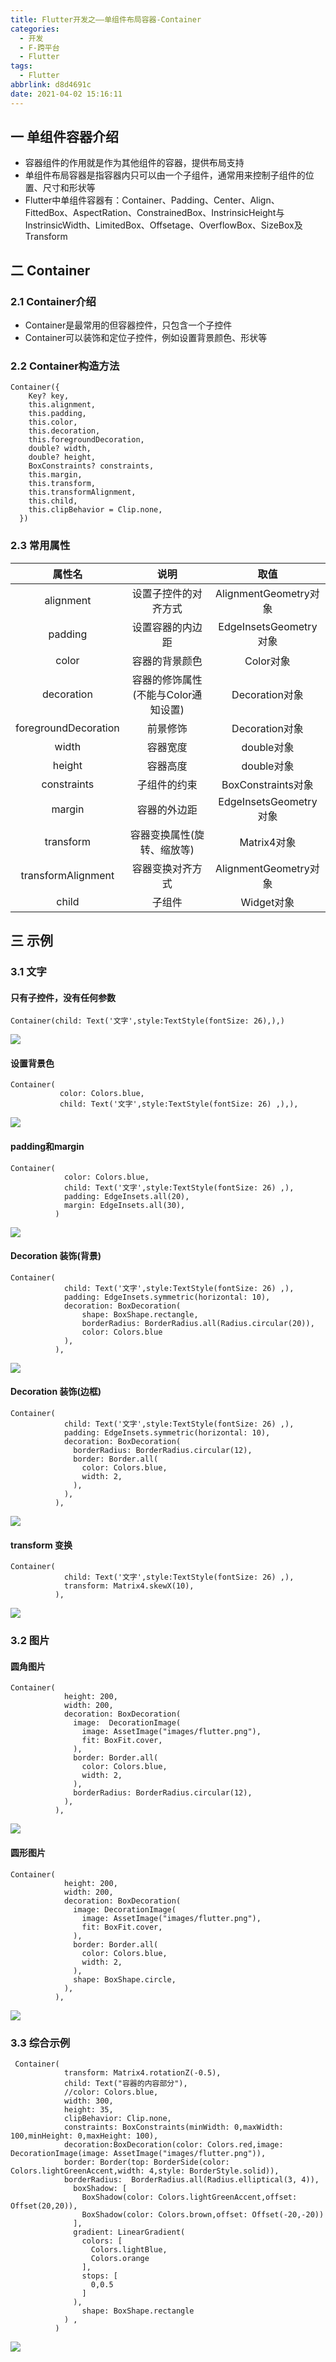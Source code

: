 ```yaml
---
title: Flutter开发之——单组件布局容器-Container
categories:
  - 开发
  - F-跨平台
  - Flutter
tags:
  - Flutter
abbrlink: d8d4691c
date: 2021-04-02 15:16:11
---
```

## 一 单组件容器介绍

* 容器组件的作用就是作为其他组件的容器，提供布局支持
* 单组件布局容器是指容器内只可以由一个子组件，通常用来控制子组件的位置、尺寸和形状等
* Flutter中单组件容器有：Container、Padding、Center、Align、FittedBox、AspectRation、ConstrainedBox、InstrinsicHeight与InstrinsicWidth、LimitedBox、Offsetage、OverflowBox、SizeBox及Transform

<!--more-->

## 二 Container

### 2.1 Container介绍

*  Container是最常用的但容器控件，只包含一个子控件
* Container可以装饰和定位子控件，例如设置背景颜色、形状等

### 2.2 Container构造方法

```
Container({
    Key? key,
    this.alignment,
    this.padding,
    this.color,
    this.decoration,
    this.foregroundDecoration,
    double? width,
    double? height,
    BoxConstraints? constraints,
    this.margin,
    this.transform,
    this.transformAlignment,
    this.child,
    this.clipBehavior = Clip.none,
  }) 
```

### 2.3 常用属性

|        属性名        |                说明                 |          取值          |
| :------------------: | :---------------------------------: | :--------------------: |
|      alignment       |        设置子控件的对齐方式         | AlignmentGeometry对象  |
|       padding        |          设置容器的内边距           | EdgeInsetsGeometry对象 |
|        color         |           容器的背景颜色            |       Color对象        |
|      decoration      | 容器的修饰属性(不能与Color通知设置) |     Decoration对象     |
| foregroundDecoration |              前景修饰               |     Decoration对象     |
|        width         |              容器宽度               |       double对象       |
|        height        |              容器高度               |       double对象       |
|     constraints      |            子组件的约束             |   BoxConstraints对象   |
|        margin        |            容器的外边距             | EdgeInsetsGeometry对象 |
|      transform       |     容器变换属性(旋转、缩放等)      |      Matrix4对象       |
|  transformAlignment  |          容器变换对齐方式           | AlignmentGeometry对象  |
|        child         |               子组件                |       Widget对象       |

## 三 示例

### 3.1 文字

#### 只有子控件，没有任何参数

```
Container(child: Text('文字',style:TextStyle(fontSize: 26),),)
```
![][1]

#### 设置背景色

```
Container(
           color: Colors.blue,
           child: Text('文字',style:TextStyle(fontSize: 26) ,),),
```
![][2]

#### padding和margin

```
Container(
            color: Colors.blue,
            child: Text('文字',style:TextStyle(fontSize: 26) ,),
            padding: EdgeInsets.all(20),
            margin: EdgeInsets.all(30),
          )
```
![][3]

####  Decoration 装饰(背景)

```
Container(
            child: Text('文字',style:TextStyle(fontSize: 26) ,),
            padding: EdgeInsets.symmetric(horizontal: 10),
            decoration: BoxDecoration(
                shape: BoxShape.rectangle,
                borderRadius: BorderRadius.all(Radius.circular(20)),
                color: Colors.blue
            ),
          ),
```
![][4]

#### Decoration 装饰(边框)

```
Container(
            child: Text('文字',style:TextStyle(fontSize: 26) ,),
            padding: EdgeInsets.symmetric(horizontal: 10),
            decoration: BoxDecoration(
              borderRadius: BorderRadius.circular(12),
              border: Border.all(
                color: Colors.blue,
                width: 2,
              ),
            ),
          ),
```
![][5]
#### transform 变换

```
Container(
            child: Text('文字',style:TextStyle(fontSize: 26) ,),
            transform: Matrix4.skewX(10),
          ),
```
![][6]

### 3.2 图片

#### 圆角图片

```
Container(
            height: 200,
            width: 200,
            decoration: BoxDecoration(
              image:  DecorationImage(
                image: AssetImage("images/flutter.png"),
                fit: BoxFit.cover,
              ),
              border: Border.all(
                color: Colors.blue,
                width: 2,
              ),
              borderRadius: BorderRadius.circular(12),
            ),
          ),
```
![][7]

#### 圆形图片

```
Container(
            height: 200,
            width: 200,
            decoration: BoxDecoration(
              image: DecorationImage(
                image: AssetImage("images/flutter.png"),
                fit: BoxFit.cover,
              ),
              border: Border.all(
                color: Colors.blue,
                width: 2,
              ),
              shape: BoxShape.circle,
            ),
          ),
```
![][8]

### 3.3 综合示例

```
 Container(
            transform: Matrix4.rotationZ(-0.5),
            child: Text("容器的内容部分"),
            //color: Colors.blue,
            width: 300,
            height: 35,
            clipBehavior: Clip.none,
            constraints: BoxConstraints(minWidth: 0,maxWidth: 100,minHeight: 0,maxHeight: 100),
            decoration:BoxDecoration(color: Colors.red,image: DecorationImage(image: AssetImage("images/flutter.png")),
            border: Border(top: BorderSide(color: Colors.lightGreenAccent,width: 4,style: BorderStyle.solid)),
            borderRadius:  BorderRadius.all(Radius.elliptical(3, 4)),
              boxShadow: [
                BoxShadow(color: Colors.lightGreenAccent,offset: Offset(20,20)),
                BoxShadow(color: Colors.brown,offset: Offset(-20,-20))
              ],
              gradient: LinearGradient(
                colors: [
                  Colors.lightBlue,
                  Colors.orange
                ],
                stops: [
                  0,0.5
                ]
              ),
                shape: BoxShape.rectangle
            ) ,
          )
```
![][9]


[1]:https://fastly.jsdelivr.net/gh/PGzxc/CDN@master/blog-flutter/flutter-container-text-only.png
[2]:https://fastly.jsdelivr.net/gh/PGzxc/CDN@master/blog-flutter/flutter-container-text-background.png
[3]:https://fastly.jsdelivr.net/gh/PGzxc/CDN@master/blog-flutter/flutter-container-text-padding-margin.png
[4]:https://fastly.jsdelivr.net/gh/PGzxc/CDN@master/blog-flutter/flutter-container-text-decoration.png
[5]:https://fastly.jsdelivr.net/gh/PGzxc/CDN@master/blog-flutter/flutter-container-text-decoration-border.png
[6]:https://fastly.jsdelivr.net/gh/PGzxc/CDN@master/blog-flutter/flutter-container-text-transform.png

[7]:https://fastly.jsdelivr.net/gh/PGzxc/CDN@master/blog-flutter/flutter-container-image-retangle.png
[8]:https://fastly.jsdelivr.net/gh/PGzxc/CDN@master/blog-flutter/flutter-container-image-circle.png
[9]:https://fastly.jsdelivr.net/gh/PGzxc/CDN@master/blog-flutter/flutter-container-mixed-sample.png
